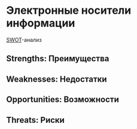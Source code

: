 # Электронные носители информации

[SWOT][]-анализ

## Strengths: Преимущества

## Weaknesses: Недостатки

## Opportunities: Возможности

## Threats: Риски

[SWOT]: https://ru.wikipedia.org/wiki/SWOT-%D0%B0%D0%BD%D0%B0%D0%BB%D0%B8%D0%B7
